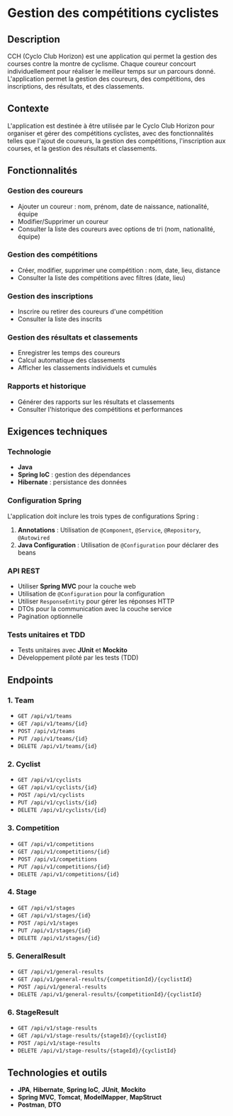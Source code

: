 # Gestion des compétitions cyclistes

## Description
CCH (Cyclo Club Horizon) est une application qui permet la gestion des courses contre la montre de cyclisme. Chaque coureur concourt individuellement pour réaliser le meilleur temps sur un parcours donné. L'application permet la gestion des coureurs, des compétitions, des inscriptions, des résultats, et des classements.

## Contexte
L'application est destinée à être utilisée par le Cyclo Club Horizon pour organiser et gérer des compétitions cyclistes, avec des fonctionnalités telles que l'ajout de coureurs, la gestion des compétitions, l'inscription aux courses, et la gestion des résultats et classements.

## Fonctionnalités

### Gestion des coureurs
- Ajouter un coureur : nom, prénom, date de naissance, nationalité, équipe
- Modifier/Supprimer un coureur
- Consulter la liste des coureurs avec options de tri (nom, nationalité, équipe)

### Gestion des compétitions
- Créer, modifier, supprimer une compétition : nom, date, lieu, distance
- Consulter la liste des compétitions avec filtres (date, lieu)

### Gestion des inscriptions
- Inscrire ou retirer des coureurs d'une compétition
- Consulter la liste des inscrits

### Gestion des résultats et classements
- Enregistrer les temps des coureurs
- Calcul automatique des classements
- Afficher les classements individuels et cumulés

### Rapports et historique
- Générer des rapports sur les résultats et classements
- Consulter l'historique des compétitions et performances

## Exigences techniques

### Technologie
- **Java**
- **Spring IoC** : gestion des dépendances
- **Hibernate** : persistance des données

### Configuration Spring
L'application doit inclure les trois types de configurations Spring :
1. **Annotations** : Utilisation de `@Component`, `@Service`, `@Repository`, `@Autowired`
2. **Java Configuration** : Utilisation de `@Configuration` pour déclarer des beans

### API REST
- Utiliser **Spring MVC** pour la couche web
- Utilisation de `@Configuration` pour la configuration
- Utiliser `ResponseEntity` pour gérer les réponses HTTP
- DTOs pour la communication avec la couche service
- Pagination optionnelle

### Tests unitaires et TDD
- Tests unitaires avec **JUnit** et **Mockito**
- Développement piloté par les tests (TDD)

## Endpoints

### 1. Team
- `GET /api/v1/teams`
- `GET /api/v1/teams/{id}`
- `POST /api/v1/teams`
- `PUT /api/v1/teams/{id}`
- `DELETE /api/v1/teams/{id}`

### 2. Cyclist
- `GET /api/v1/cyclists`
- `GET /api/v1/cyclists/{id}`
- `POST /api/v1/cyclists`
- `PUT /api/v1/cyclists/{id}`
- `DELETE /api/v1/cyclists/{id}`

### 3. Competition
- `GET /api/v1/competitions`
- `GET /api/v1/competitions/{id}`
- `POST /api/v1/competitions`
- `PUT /api/v1/competitions/{id}`
- `DELETE /api/v1/competitions/{id}`

### 4. Stage
- `GET /api/v1/stages`
- `GET /api/v1/stages/{id}`
- `POST /api/v1/stages`
- `PUT /api/v1/stages/{id}`
- `DELETE /api/v1/stages/{id}`

### 5. GeneralResult
- `GET /api/v1/general-results`
- `GET /api/v1/general-results/{competitionId}/{cyclistId}`
- `POST /api/v1/general-results`
- `DELETE /api/v1/general-results/{competitionId}/{cyclistId}`

### 6. StageResult
- `GET /api/v1/stage-results`
- `GET /api/v1/stage-results/{stageId}/{cyclistId}`
- `POST /api/v1/stage-results`
- `DELETE /api/v1/stage-results/{stageId}/{cyclistId}`

## Technologies et outils
- **JPA**, **Hibernate**, **Spring IoC**, **JUnit**, **Mockito**
- **Spring MVC**, **Tomcat**, **ModelMapper**, **MapStruct**
- **Postman**, **DTO**

